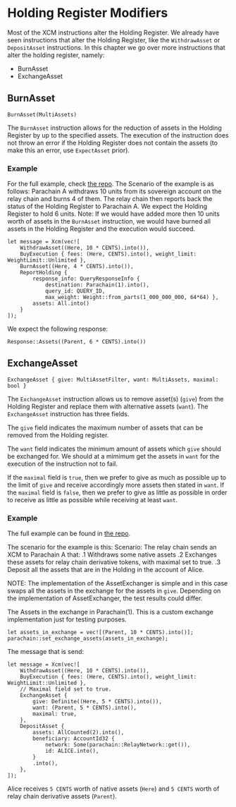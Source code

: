 # Holding Register Modifiers
Most of the XCM instructions alter the Holding Register. We already have seen instructions that alter the Holding Register, like the `WithdrawAsset` or `DepositAsset` instructions. In this chapter we go over more instructions that alter the holding register, namely:

- BurnAsset
- ExchangeAsset

## BurnAsset
```rust,noplayground
BurnAsset(MultiAssets)
```
The `BurnAsset` instruction allows for the reduction of assets in the Holding Register by up to the specified assets. The execution of the instruction does not throw an error if the Holding Register does not contain the assets (to make this an error, use `ExpectAsset` prior).

### Example
For the full example, check [the repo](https://github.com/paritytech/xcm-docs/tree/main/examples).
The Scenario of the example is as follows:
Parachain A withdraws 10 units from its sovereign account on the relay chain and burns 4 of them.
The relay chain then reports back the status of the Holding Register to Parachain A. We expect the Holding Register to hold 6 units. 
Note: If we would have added more then 10 units worth of assets in the `BurnAsset` instruction, we would have burned all assets in the Holding Register and the execution would succeed.
```rust,noplayground
let message = Xcm(vec![
    WithdrawAsset((Here, 10 * CENTS).into()),
    BuyExecution { fees: (Here, CENTS).into(), weight_limit: WeightLimit::Unlimited },
    BurnAsset((Here, 4 * CENTS).into()),
    ReportHolding { 
        response_info: QueryResponseInfo { 
            destination: Parachain(1).into(), 
            query_id: QUERY_ID, 
            max_weight: Weight::from_parts(1_000_000_000, 64*64) },
        assets: All.into()
    }
]);
```

We expect the following response:
```rust,noplayground
Response::Assets((Parent, 6 * CENTS).into())
```


## ExchangeAsset
```rust,noplayground
ExchangeAsset { give: MultiAssetFilter, want: MultiAssets, maximal: bool }
```
The `ExchangeAsset` instruction allows us to remove asset(s) (`give`) from the Holding Register and replace them with alternative
assets (`want`). The `ExchangeAsset` instruction has three fields.

The `give` field indicates the maximum number of assets that can be removed from the Holding register. 

The `want` field indicates the minimum amount of assets which `give` should be exchanged for. We should at a mimimum get the assets in `want` for the execution of the instruction not to fail. 

If the `maximal` field is `true`, then we prefer to give as much as possible up to the limit of `give`
and receive accordingly more assets then stated in `want`. If the `maximal` field is `false`, then we prefer to give as little as possible in
order to receive as little as possible while receiving at least `want`.

### Example
The full example can be found in [the repo](https://github.com/paritytech/xcm-docs/tree/main/examples).

The scenario for the example is this:
Scenario:
The relay chain sends an XCM to Parachain A that:
.1 Withdraws some native assets
.2 Exchanges these assets for relay chain derivative tokens, with maximal set to true.
.3 Deposit all the assets that are in the Holding in the account of Alice.

NOTE: The implementation of the AssetExchanger is simple
and in this case swaps all the assets in the exchange for the assets in `give`.
Depending on the implementation of AssetExchanger, the test results could differ.

The Assets in the exchange in Parachain(1). This is a custom exchange implementation just for testing purposes. 
```rust,noplayground
let assets_in_exchange = vec![(Parent, 10 * CENTS).into()];
parachain::set_exchange_assets(assets_in_exchange);
```

The message that is send: 
```rust,noplayground
let message = Xcm(vec![
    WithdrawAsset((Here, 10 * CENTS).into()),
    BuyExecution { fees: (Here, CENTS).into(), weight_limit: WeightLimit::Unlimited },
    // Maximal field set to true.
    ExchangeAsset {
        give: Definite((Here, 5 * CENTS).into()),
        want: (Parent, 5 * CENTS).into(),
        maximal: true,
    },
    DepositAsset {
        assets: AllCounted(2).into(),
        beneficiary: AccountId32 {
            network: Some(parachain::RelayNetwork::get()),
            id: ALICE.into(),
        }
        .into(),
    },
]);
```

Alice receives `5 CENTS` worth of native assets (`Here`) and `5 CENTS` worth of relay chain derivative assets (`Parent`).